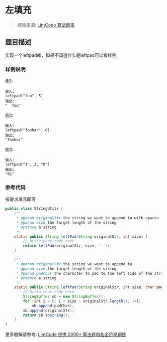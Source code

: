 # 左填充
 > 题目来源: [LintCode 算法题库](https://www.lintcode.com/problem/left-pad/?utm_source=sc-github-wzz)
 ## 题目描述
 实现一个leftpad库，如果不知道什么是leftpad可以看样例
 ### 样例说明
 例1:
```
输入:
leftpad("foo", 5)
输出:
"  foo"
```
例2:
```
输入:
leftpad("foobar", 6)
输出:
"foobar"
```
例3:
```
输入:
leftpad("1", 2, "0")
输出:
"01"
```

 ### 参考代码
 按要求填充即可
```java
public class StringUtils {
    /**
     * @param originalStr the string we want to append to with spaces
     * @param size the target length of the string
     * @return a string
     */
    static public String leftPad(String originalStr, int size) {
        // Write your code here
        return leftPad(originalStr, size, ' ');
    }

    /**
     * @param originalStr the string we want to append to
     * @param size the target length of the string
     * @param padChar the character to pad to the left side of the string
     * @return a string
     */
    static public String leftPad(String originalStr, int size, char padChar) {
        // Write your code here
        StringBuffer sb = new StringBuffer();
        for (int i = 0; i < size - originalStr.length(); ++i)
            sb.append(padChar);
        sb.append(originalStr);
        return sb.toString();
    }
}
```
 更多题解请参考: [LintCode 提供 2000+ 算法题和名企阶梯训练](https://www.lintcode.com/problem/?utm_source=sc-github-wzz)